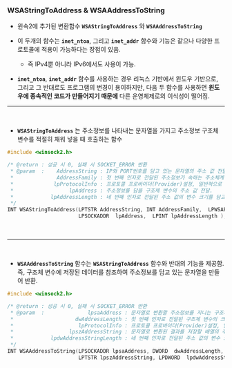 ### WSAStringToAddress & WSAAddressToString <br>

* 윈속2에 추가된 변환함수 **`WSAStringToAddress`** 와 **`WSAAddressToString`** 
* 이 두개의 함수는 **`inet_ntoa`**, 그리고 **`inet_addr`** 함수와 기능은 같으나 다양한 프로토콜에 적용이 가능하다는 장점이 있음. 
  + 즉 IPv4뿐 아니라 IPv6에서도 사용이 가능.

* **`inet_ntoa`**, **`inet_addr`** 함수를 사용하는 경우 리눅스 기반에서 윈도우 기반으로, 그리고 그 반대로도 프로그램의 변경이 용이하지만,  다음 두 함수를 사용하면 **윈도우에 종속적인 코드가 만들어지기 때문에** 다른 운영체제로의 이식성이 떨어짐.

<hr>

<br>


* **`WSAStringToAddress`** 는 주소정보를 나타내는 문자열을 가지고 주소정보 구조체 변수를 적절히 채워 넣을 때 호출하는 함수
```C
#include <winsock2.h>

/* @return : 성공 시 0, 실패 시 SOCKET_ERROR 반환
 * @param  :    AddressString : IP와 PORT번호를 담고 있는 문자열의 주소 값 전달.
 *              AddressFamily : 첫 번째 인자로 전달된 주소정보가 속하는 주소체계 정보전달.
 *             lpProtocolInfo : 프로토콜 프로바이더(Provider)설정, 일반적으로 NULL 전달.
 *                  lpAddress : 주소정보를 담을 구조체 변수의 주소 값 전달.
 *            lpAddressLength : 네 번째 인자로 전달된 주소 값의 변수 크기를 담고 있는 변수의 주소 값 전달.
 */
INT WSAStringToAddress(LPTSTR AddressString, INT AddressFamily,  LPWSAPROTOCOL_INFO  lpProtocolInfo,
                       LPSOCKADDR  lpAddress,  LPINT lpAddressLength );
```

<br>

<hr>

<br>

* **`WSAAddressToString`** 함수는 **`WSAStringToAddress`** 함수와 반대의 기능을 제공함. 즉, 구조체 변수에 저장된 데이터를 참조하여 주소정보를 담고 있는 문자열을 만들어 반환.
```C
#include <winsock2.h>

/* @return : 성공 시 0, 실패 시 SOCKET_ERROR 반환
 * @param  :              lpsaAddress : 문자열로 변환할 주소정보를 지니는 구조체 변수의 주소,
 *                    dwAddressLength : 첫 번째 인자로 전달된 구조체 변수의 크기 전달.
 *                     lpProtocolInfo : 프로토콜 프로바이더(Provider)설정, 일반적으로 NULL 전달.
 *                  lpszAddressString : 문자열로 변환된 결과를 저장할 배열의 주소 값 전달.
 *            lpdwAddressStringLength : 네 번째 인자로 전달된 주소 값의 변수 크기를 담고 있는 변수의 주소 값 전달.
 */
INT WSAAddressToString(LPSOCKADDR lpsaAddress, DWORD  dwAddressLength, LPWSAPROTOCOL_INFO lpProtocolInfo,
                       LPTSTR lpszAddressString, LPDWORD  lpdwAddressStringLength);
```

